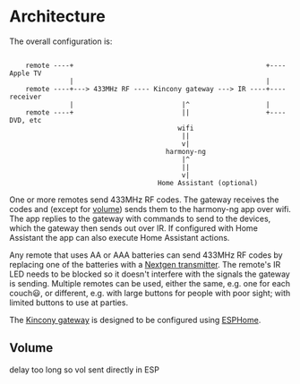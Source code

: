 # Architecture

The overall configuration is:

```

    remote ----+                                                +---- Apple TV
               |                                                |
    remote ----+---> 433MHz RF ---- Kincony gateway ---> IR ----+---- receiver
               |                           |^                   |
    remote ----+                           ||                   +---- DVD, etc
                                          wifi
                                           ||
                                           v|
                                       harmony-ng
                                           |^
                                           ||
                                           v|
                                     Home Assistant (optional)

```

One or more remotes send 433MHz RF codes.  The gateway receives the codes and (except for [volume](#volume)) sends them to the harmony-ng app over wifi.  The app replies to the gateway with commands to send to the devices, which the gateway then sends out over IR.  If configured with Home Assistant the app can also execute Home Assistant actions.

Any remote that uses AA or AAA batteries can send 433MHz RF codes by replacing one of the batteries with a [Nextgen transmitter](https://nextgen.us/product/remote-extender-plus-rf-transmitter-433-mhz/).  The remote's IR LED needs to be blocked so it doesn't interfere with the signals the gateway is sending.  Multiple remotes can be used, either the same, e.g. one for each couch😃, or different, e.g. with large buttons for people with poor sight; with limited buttons to use at parties.

The [Kincony gateway](https://www.kincony.com/esp32-rf-ir-gateway.html) is designed to be configured using [ESPHome](https://esphome.io/index.html).

## Volume

delay too long so vol sent directly in ESP



